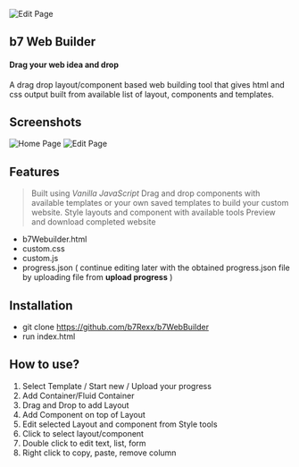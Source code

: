 ![Edit Page](https://ibb.co/pQscn2X)

## b7 Web Builder
#### Drag your web idea and drop
A drag drop layout/component based web building tool that gives html and css output built from available list of layout, components and templates.
 
## Screenshots
![Home Page](https://ibb.co/mDHX8N1)
![Edit Page](https://ibb.co/w7hQg2C)

## Features
 > Built using *Vanilla JavaScript* 
 > Drag and drop components with available templates or your own saved templates to build your custom website.
 > Style layouts and component with available tools
 > Preview and download completed website 
  * b7Webuilder.html 
  * custom.css 
  * custom.js
  * progress.json ( continue editing later with the obtained progress.json file by uploading file from **upload progress** )

## Installation
* git clone https://github.com/b7Rexx/b7WebBuilder
* run index.html 

## How to use?
1. Select Template / Start new / Upload your progress
2. Add Container/Fluid Container
3. Drag and Drop to add Layout
4. Add Component on top of Layout
5. Edit selected Layout and component from Style tools
6. Click to select layout/component
7. Double click to edit text, list, form 
8. Right click to copy, paste, remove column